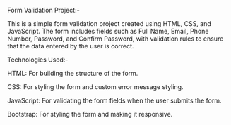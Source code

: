 Form Validation Project:-

This is a simple form validation project created using HTML, CSS, and JavaScript. The form includes fields such as Full Name, Email, Phone Number, Password, and Confirm Password, with validation rules to ensure that the data entered by the user is correct.

Technologies Used:-

HTML: For building the structure of the form.

CSS: For styling the form and custom error message styling.

JavaScript: For validating the form fields when the user submits the form.

Bootstrap: For styling the form and making it responsive.
